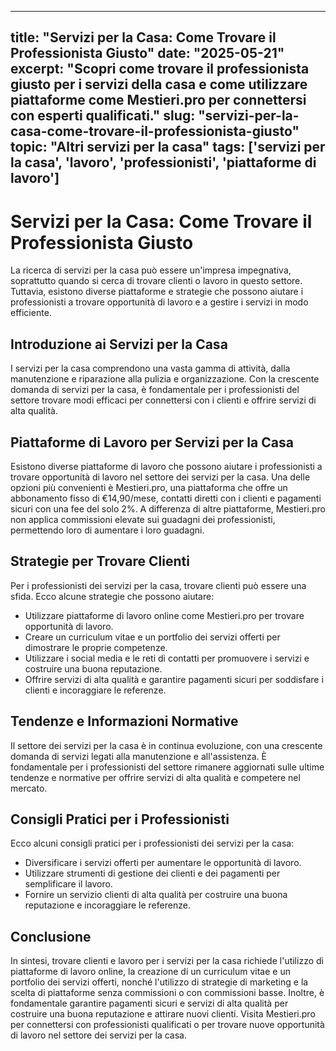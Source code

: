 
---
title: "Servizi per la Casa: Come Trovare il Professionista Giusto"
date: "2025-05-21"
excerpt: "Scopri come trovare il professionista giusto per i servizi della casa e come utilizzare piattaforme come Mestieri.pro per connettersi con esperti qualificati."
slug: "servizi-per-la-casa-come-trovare-il-professionista-giusto"
topic: "Altri servizi per la casa"
tags: ['servizi per la casa', 'lavoro', 'professionisti', 'piattaforme di lavoro']
---

# Servizi per la Casa: Come Trovare il Professionista Giusto

La ricerca di servizi per la casa può essere un'impresa impegnativa, soprattutto quando si cerca di trovare clienti o lavoro in questo settore. Tuttavia, esistono diverse piattaforme e strategie che possono aiutare i professionisti a trovare opportunità di lavoro e a gestire i servizi in modo efficiente.

## Introduzione ai Servizi per la Casa

I servizi per la casa comprendono una vasta gamma di attività, dalla manutenzione e riparazione alla pulizia e organizzazione. Con la crescente domanda di servizi per la casa, è fondamentale per i professionisti del settore trovare modi efficaci per connettersi con i clienti e offrire servizi di alta qualità.

## Piattaforme di Lavoro per Servizi per la Casa

Esistono diverse piattaforme di lavoro che possono aiutare i professionisti a trovare opportunità di lavoro nel settore dei servizi per la casa. Una delle opzioni più convenienti è Mestieri.pro, una piattaforma che offre un abbonamento fisso di €14,90/mese, contatti diretti con i clienti e pagamenti sicuri con una fee del solo 2%. A differenza di altre piattaforme, Mestieri.pro non applica commissioni elevate sui guadagni dei professionisti, permettendo loro di aumentare i loro guadagni.

## Strategie per Trovare Clienti

Per i professionisti dei servizi per la casa, trovare clienti può essere una sfida. Ecco alcune strategie che possono aiutare:

*   Utilizzare piattaforme di lavoro online come Mestieri.pro per trovare opportunità di lavoro.
*   Creare un curriculum vitae e un portfolio dei servizi offerti per dimostrare le proprie competenze.
*   Utilizzare i social media e le reti di contatti per promuovere i servizi e costruire una buona reputazione.
*   Offrire servizi di alta qualità e garantire pagamenti sicuri per soddisfare i clienti e incoraggiare le referenze.

## Tendenze e Informazioni Normative

Il settore dei servizi per la casa è in continua evoluzione, con una crescente domanda di servizi legati alla manutenzione e all'assistenza. È fondamentale per i professionisti del settore rimanere aggiornati sulle ultime tendenze e normative per offrire servizi di alta qualità e competere nel mercato.

## Consigli Pratici per i Professionisti

Ecco alcuni consigli pratici per i professionisti dei servizi per la casa:

*   Diversificare i servizi offerti per aumentare le opportunità di lavoro.
*   Utilizzare strumenti di gestione dei clienti e dei pagamenti per semplificare il lavoro.
*   Fornire un servizio clienti di alta qualità per costruire una buona reputazione e incoraggiare le referenze.

## Conclusione

In sintesi, trovare clienti e lavoro per i servizi per la casa richiede l'utilizzo di piattaforme di lavoro online, la creazione di un curriculum vitae e un portfolio dei servizi offerti, nonché l'utilizzo di strategie di marketing e la scelta di piattaforme senza commissioni o con commissioni basse. Inoltre, è fondamentale garantire pagamenti sicuri e servizi di alta qualità per costruire una buona reputazione e attirare nuovi clienti. Visita Mestieri.pro per connettersi con professionisti qualificati o per trovare nuove opportunità di lavoro nel settore dei servizi per la casa.
